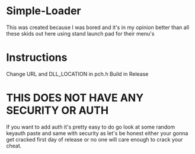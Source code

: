 # Simple-Loader
This was created because I was bored and it's in my opinion better than all these skids out here using stand launch pad for their menu's
# Instructions
Change URL and DLL_LOCATION in pch.h
Build in Release
# THIS DOES NOT HAVE ANY SECURITY OR AUTH
If you want to add auth it's pretty easy to do go look at some random keyauth paste and same with security as let's be honest either your gonna get cracked first day of release or no one will care enough to crack your cheat.
